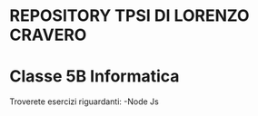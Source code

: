# REPOSITORY TPSI DI LORENZO CRAVERO </br>
# Classe 5B Informatica </br>
Troverete esercizi riguardanti:
-Node Js
